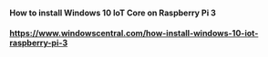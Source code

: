####  How to install Windows 10 IoT Core on Raspberry Pi 3
#### https://www.windowscentral.com/how-install-windows-10-iot-raspberry-pi-3
